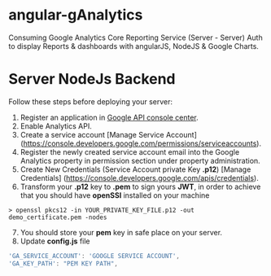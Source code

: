 # angular-gAnalytics
Consuming Google Analytics Core Reporting Service (Server - Server) Auth to display Reports &amp; dashboards with angularJS, NodeJS &amp; Google Charts.

# Server NodeJs Backend
Follow these steps before deploying your server:

1. Register an application in [Google API console center](https://console.developers.google.com/project).
2. Enable Analytics API.
3. Create a service account [Manage Service Account] (https://console.developers.google.com/permissions/serviceaccounts).
4. Register the newly created service account email into the Google Analytics property in permission section under property administration.
5. Create New Credentials (Service Account private Key **.p12**) [Manage Credentials] (https://console.developers.google.com/apis/credentials).
6. Transform your **.p12** key to **.pem** to sign yours **JWT**, in order to achieve that you should have **openSSl** installed on your machine
 ```
> openssl pkcs12 -in YOUR_PRIVATE_KEY_FILE.p12 -out demo_certificate.pem -nodes
```
7. You should store your **pem** key in safe place on your server.
8. Update **config.js** file

```javascript
'GA_SERVICE_ACCOUNT': 'GOOGLE SERVICE ACCOUNT',
'GA_KEY_PATH': "PEM KEY PATH",
```
